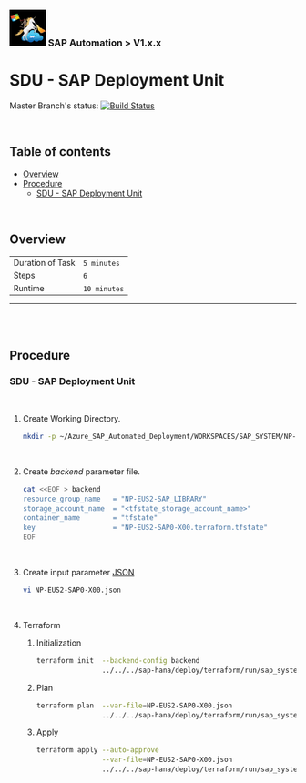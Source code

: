 ### <img src="../../../../documentation/SAP_Automation_on_Azure/assets/images/UnicornSAPBlack256x256.png" width="64px"> SAP Automation > V1.x.x <!-- omit in toc -->
# SDU - SAP Deployment Unit <!-- omit in toc -->

Master Branch's status: [![Build Status](https://dev.azure.com/azuresaphana/Azure-SAP-HANA/_apis/build/status/Azure.sap-hana?branchName=master&api-version=5.1-preview.1)](https://dev.azure.com/azuresaphana/Azure-SAP-HANA/_build/latest?definitionId=6&branchName=master)

<br/>

## Table of contents <!-- omit in toc -->

- [Overview](#overview)
- [Procedure](#procedure)
  - [SDU - SAP Deployment Unit](#sdu---sap-deployment-unit)


<br/>

## Overview

|                  |              |
| ---------------- | ------------ |
| Duration of Task | `5 minutes`  |
| Steps            | `6`          |
| Runtime          | `10 minutes`  |

---

<br/><br/>

## Procedure

### SDU - SAP Deployment Unit

<br/>

1. Create Working Directory.
    ```bash
    mkdir -p ~/Azure_SAP_Automated_Deployment/WORKSPACES/SAP_SYSTEM/NP-EUS2-SAP0-X00; cd $_
    ```

<br/>

2. Create *backend* parameter file.
    ```bash
    cat <<EOF > backend
    resource_group_name   = "NP-EUS2-SAP_LIBRARY"
    storage_account_name  = "<tfstate_storage_account_name>"
    container_name        = "tfstate"
    key                   = "NP-EUS2-SAP0-X00.terraform.tfstate"
    EOF
    ```

<br/>

3. Create input parameter [JSON](templates/NP-EUS2-SAP0-X00.json)
    ```bash
    vi NP-EUS2-SAP0-X00.json
    ```

<br/>

4. Terraform
    1. Initialization
       ```bash
       terraform init  --backend-config backend                                        \
                       ../../../sap-hana/deploy/terraform/run/sap_system/
       ```

    2. Plan
       ```bash
       terraform plan  --var-file=NP-EUS2-SAP0-X00.json                                \
                       ../../../sap-hana/deploy/terraform/run/sap_system/
       ```

    3. Apply
       <br/>
       ```bash
       terraform apply --auto-approve                                                  \
                       --var-file=NP-EUS2-SAP0-X00.json                                \
                       ../../../sap-hana/deploy/terraform/run/sap_system/
       ```

<br/>


<br/><br/><br/><br/>
